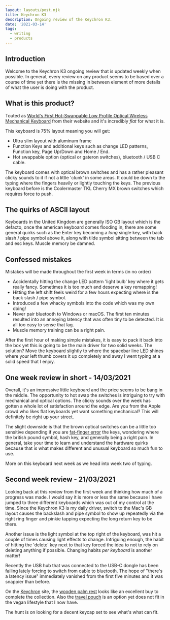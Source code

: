 ```yaml
---
layout: layouts/post.njk
title: Keychron K3
description: Ongoing review of the Keychron K3.
date: '2021-03-14'
tags:
  - writing
  - products
---
```


## Introduction

Welcome to the Keychron K3 ongoing review that is updated weekly when possible. In general, every review on any product seems to be based over a course of time yet there is the missing in between element of more details of what the user is doing with the product.

## What is this product?

Touted as [World's First Hot-Swappable Low Profile Optical Wireless Mechanical Keyboard](https://www.keychron.com/pages/keychron-k3-wireless-mechanical-keyboard) from their website and it's incredibly _flat_ for what it is.

This keyboard is 75% layout meaning you will get:

+ Ultra slim layout with aluminum frame
+ Function Keys and additional keys such as change LED patterns, Function key, Page Up/Down and Home / End.
+ Hot swappable option (optical or gateron switches), bluetooth / USB C cable.

The keyboard comes with optical brown switches and has a rather pleasant clicky sounds to it if not a little 'clunk' in some areas. It could be down to the typing where the fingers heavily or lightly touching the keys. The previous keyboard before is the Coolermaster TKL Cherry MX brown switches which requires force to push.

## The quirks of ASCII layout

Keyboards in the United Kingdom are generally ISO GB layout which is the defacto, once the american keyboard comes flooding in, there are some general quirks such as the Enter key becoming a _long_ single key, with back slash / pipe symbol above it, along with tilde symbol sitting between the tab and esc keys. Muscle memory be damned.

## Confessed mistakes

Mistakes will be made throughout the first week in terms (in no order)

+ Accidentally hitting the change LED pattern 'light bulb' key where it gets really fancy. Sometimes it is too much and deserve a key remapping!
+ Hitting the left shift feels weird for a few hours expecting where is the back slash / pipe symbol.
+ Introduced a few whacky symbols into the code which was my own doing!
+ Never pair bluetooth to Windows or macOS. The first ten minutes resulted into an annoying latency that was often tiny to be detected. It is all too easy to sense that lag.
+ Muscle memory training can be a right pain.

After the first hour of making simple mistakes, it is easy to pack it back into the box yet this is going to be the main driver for two solid weeks. The solution? Move the keyboard slightly to where the spacebar line LED shines where your left thumb covers it up completely and away I went typing at a solid speed that I enjoy.

## One week review in short - 14/03/2021

Overall, it's an impressive little keyboard and the price seems to be bang in the middle. The opportunity to hot swap the switches is intriguing to try with mechanical and optical options. The clicky sounds over the week has gotten a whole lot of satisfaction around the edge. Are you from the Apple crowd who likes flat keyboards yet want something mechanical? This will definitely be right up your street.

The slight downside is that the brown optical switches can be a little too sensitive depending if you are [fat-finger error](https://en.wikipedia.org/wiki/Fat-finger_error) the keys, wondering where the british pound symbol, hash key, and generally being a right pain. In general, take your time to learn and understand the hardware quirks because that is what makes different and unusual keyboard so much fun to use.

More on this keyboard next week as we head into week two of typing.

## Second week review - 21/03/2021

Looking back at this review from the first week and thinking how much of a progress was made. I would say it is more or less the same because I have jumped to three different keyboards which was out of my control at the time. Since the Keychron K3 is my daily driver, switch to the Mac's GB layout causes the backslash and pipe symbol to show up repeatedly via the right ring finger and pinkie tapping expecting the long return key to be there.

Another issue is the light symbol at the top right of the keyboard, was hit a couple of times causing light effects to change. Intriguing enough, the habit of hitting the 'delete' key next to that key forced the idea to not to rely on deleting anything if possible. Changing habits _per keyboard_ is another matter!

Recently the USB hub that was connected to the USB-C dongle has been failing lately forcing to switch from cable to bluetooth. The hope of "there's a latency issue" immediately vanished from the first five minutes and it was snappier than before.

On the [Keychron](https://www.keychron.com/) site, the [wooden palm rest](https://www.keychron.com/products/keychron-keyboard-wooden-palm-rest?variant=32364078989401) looks like an excellent buy to complete the collection. Also the [travel pouch](https://www.keychron.com/products/keychron-k3-travel-pouch) is an option yet does not fit in the vegan lifestyle that I now have.

The hunt is on looking for a decent keycap set to see what's what can fit.